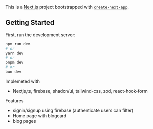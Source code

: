 This is a [Next.js](https://nextjs.org/) project bootstrapped with [`create-next-app`](https://github.com/vercel/next.js/tree/canary/packages/create-next-app).

## Getting Started

First, run the development server:

```bash
npm run dev
# or
yarn dev
# or
pnpm dev
# or
bun dev
```

Implemeted with 
- Nextjs,ts, firebase, shadcn/ui, tailwind-css, zod, react-hook-form


Features
- signin/signup using firebase (authenticate users can filter)
- Home page with blogcard 
- blog pages

